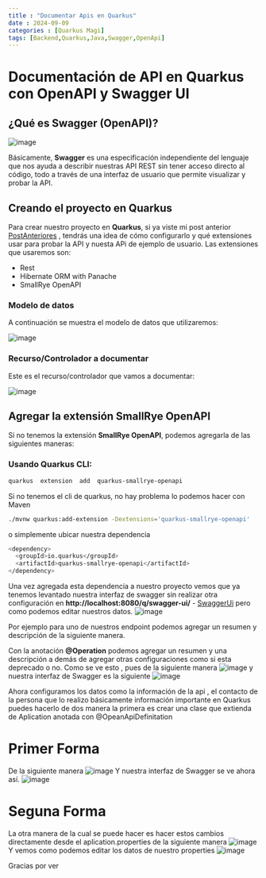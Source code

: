 ```yaml
---
title : "Documentar Apis en Quarkus"
date : 2024-09-09
categories : [Quarkus Magi]
tags: [Backend,Quarkus,Java,Swagger,OpenApi]
---
```


# Documentación de API en Quarkus con OpenAPI y Swagger UI

## ¿Qué es Swagger (OpenAPI)?

![image](/assets/image/postdocumentacion/documentacion%20openapi.png)

Básicamente, **Swagger** es una especificación independiente del lenguaje que nos ayuda a describir nuestras API REST sin tener acceso directo al código, todo a través de una interfaz de usuario que permite visualizar y probar la API.

## Creando el proyecto en Quarkus

Para crear nuestro proyecto en **Quarkus**, si ya viste mi post anterior [PostAnteriores](https://cristhiansantacruz.github.io/posts/estrategia-datos/) , tendrás una idea de cómo configurarlo y qué extensiones usar para probar la API y nuesta APi de ejemplo de usuario. Las extensiones que usaremos son:

- Rest
- Hibernate ORM with Panache
- SmallRye OpenAPI

### Modelo de datos

A continuación se muestra el modelo de datos que utilizaremos:

![image](/assets/image/postdocumentacion/Modelo%20Repository.png)

### Recurso/Controlador a documentar

Este es el recurso/controlador que vamos a documentar:

![image](/assets/image/postdocumentacion/Controlador%20Repository.png)

## Agregar la extensión SmallRye OpenAPI

Si no tenemos la extensión **SmallRye OpenAPI**, podemos agregarla de las siguientes maneras:

### Usando Quarkus CLI:

 ```bash
 quarkus  extension  add  quarkus-smallrye-openapi
 ```
Si no tenemos el cli de quarkus, no hay problema lo podemos hacer con Maven 


 ```bash
./mvnw quarkus:add-extension -Dextensions='quarkus-smallrye-openapi'
 ```
 o simplemente ubicar nuestra dependencia
  ```bash
<dependency>
    <groupId>io.quarkus</groupId>
    <artifactId>quarkus-smallrye-openapi</artifactId>
</dependency>
 ```

 Una vez agregada esta dependencia  a nuestro proyecto vemos que ya tenemos levantado nuestra interfaz de swagger sin realizar otra configuración en **http://localhost:8080/q/swagger-ui/** - [SwaggerUi](http://localhost:8080/q/swagger-ui/) pero como podemos editar nuestros datos.
![image](/assets/image/postdocumentacion/Screenshot%20(95).png)



Por ejemplo para uno de nuestros endpoint podemos agregar un resumen y descripción de la siguiente manera.

Con la anotación **@Operation** podemos agregar un resumen y una descripción a demás de agregar otras configuraciones como si esta deprecado o no.
Como se ve esto , pues de la siguiente manera
![image](/assets/image/postdocumentacion/description%20and%20summary%20endpoint.png)
y nuestra interfaz de Swagger es la siguiente
![image](/assets/image/postdocumentacion/result%20description%20and%20summary.png)

Ahora configuramos los datos como la información de la api , el contacto de la persona que lo realizo básicamente información importante en Quarkus puedes hacerlo de dos manera la primera es crear una clase que extienda de Aplication anotada con @OpeanApiDefinitation

# Primer Forma

De la siguiente manera
![image](/assets/image/postdocumentacion/swagger%20code.png)
Y nuestra interfaz de Swagger se ve ahora así.
![image](/assets/image/postdocumentacion/ui%20swagger.png)

# Seguna Forma

La otra manera de la cual se puede hacer es hacer estos cambios directamente desde el aplication.properties  de la siguiente manera
![image](/assets/image/postdocumentacion/swagger%20properties.png)
Y vemos como podemos editar los datos de nuestro properties
![image](/assets/image/postdocumentacion/ui%20swagger%20properties.png)

Gracias por ver